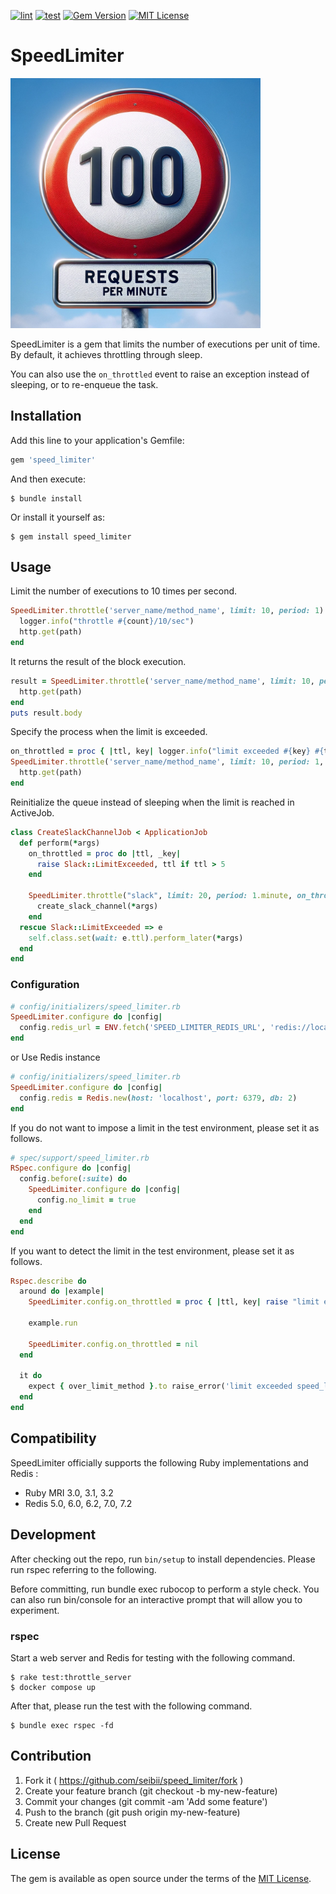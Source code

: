[![lint](https://github.com/seibii/speed_limiter/actions/workflows/lint.yml/badge.svg?branch=main)](https://github.com/seibii/speed_limiter/actions/workflows/lint.yml) [![test](https://github.com/seibii/speed_limiter/actions/workflows/test.yml/badge.svg)](https://github.com/seibii/speed_limiter/actions/workflows/test.yml) [![Gem Version](https://badge.fury.io/rb/speed_limiter.svg)](https://badge.fury.io/rb/speed_limiter) [![MIT License](https://img.shields.io/badge/license-MIT-blue.svg?style=flat)](LICENSE)

# SpeedLimiter

<img src="README_image.jpg" width="400px" />

SpeedLimiter is a gem that limits the number of executions per unit of time.
By default, it achieves throttling through sleep.

You can also use the `on_throttled` event to raise an exception instead of sleeping, or to re-enqueue the task.


## Installation

Add this line to your application's Gemfile:

```ruby
gem 'speed_limiter'
```

And then execute:

    $ bundle install

Or install it yourself as:

    $ gem install speed_limiter

## Usage

Limit the number of executions to 10 times per second.

```ruby
SpeedLimiter.throttle('server_name/method_name', limit: 10, period: 1) do |count|
  logger.info("throttle #{count}/10/sec")
  http.get(path)
end
```

It returns the result of the block execution.

```ruby
result = SpeedLimiter.throttle('server_name/method_name', limit: 10, period: 1) do
  http.get(path)
end
puts result.body
```

Specify the process when the limit is exceeded.

```ruby
on_throttled = proc { |ttl, key| logger.info("limit exceeded #{key} #{ttl}") }
SpeedLimiter.throttle('server_name/method_name', limit: 10, period: 1, on_throttled: on_throttled) do
  http.get(path)
end
```

Reinitialize the queue instead of sleeping when the limit is reached in ActiveJob.

```ruby
class CreateSlackChannelJob < ApplicationJob
  def perform(*args)
    on_throttled = proc do |ttl, _key|
      raise Slack::LimitExceeded, ttl if ttl > 5
    end

    SpeedLimiter.throttle("slack", limit: 20, period: 1.minute, on_throttled: on_throttled) do
      create_slack_channel(*args)
    end
  rescue Slack::LimitExceeded => e
    self.class.set(wait: e.ttl).perform_later(*args)
  end
end
```

### Configuration

```ruby
# config/initializers/speed_limiter.rb
SpeedLimiter.configure do |config|
  config.redis_url = ENV.fetch('SPEED_LIMITER_REDIS_URL', 'redis://localhost:6379/2')
end
```

or Use Redis instance

```ruby
# config/initializers/speed_limiter.rb
SpeedLimiter.configure do |config|
  config.redis = Redis.new(host: 'localhost', port: 6379, db: 2)
end
```

If you do not want to impose a limit in the test environment, please set it as follows.

```ruby
# spec/support/speed_limiter.rb
RSpec.configure do |config|
  config.before(:suite) do
    SpeedLimiter.configure do |config|
      config.no_limit = true
    end
  end
end
```

If you want to detect the limit in the test environment, please set it as follows.

```ruby
Rspec.describe do
  around do |example|
    SpeedLimiter.config.on_throttled = proc { |ttl, key| raise "limit exceeded #{key} #{ttl}" }

    example.run

    SpeedLimiter.config.on_throttled = nil
  end

  it do
    expect { over_limit_method }.to raise_error('limit exceeded speed_limiter:key_name [\d.]+')
  end
end
```

## Compatibility

SpeedLimiter officially supports the following Ruby implementations and Redis :

- Ruby MRI 3.0, 3.1, 3.2
- Redis 5.0, 6.0, 6.2, 7.0, 7.2


## Development

After checking out the repo, run `bin/setup` to install dependencies.
Please run rspec referring to the following.

Before committing, run bundle exec rubocop to perform a style check.
You can also run bin/console for an interactive prompt that will allow you to experiment.

### rspec

Start a web server and Redis for testing with the following command.

```
$ rake test:throttle_server
$ docker compose up
```

After that, please run the test with the following command.

```
$ bundle exec rspec -fd
```

## Contribution

1. Fork it ( https://github.com/seibii/speed_limiter/fork )
2. Create your feature branch (git checkout -b my-new-feature)
3. Commit your changes (git commit -am 'Add some feature')
4. Push to the branch (git push origin my-new-feature)
5. Create new Pull Request

## License

The gem is available as open source under the terms of the [MIT License](https://opensource.org/licenses/MIT).
